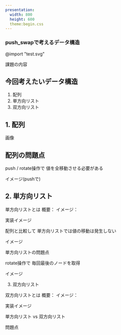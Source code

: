 ```yaml
---
presentation:
  width: 800
  height: 600
  theme:begin.css
---
```


<!-- slide -->

### push_swapで考えるデータ構造
@import "test.svg"

<!-- slide -->
課題の内容

<!-- slide -->
## 今回考えたいデータ構造

1. 配列
2. 単方向リスト
3. 双方向リスト

<!-- slide -->
## 1. 配列
<!-- slide -->
画像
<!-- slide -->
## 配列の問題点
<!-- slide -->
push / rotate操作で
値を全移動させる必要がある
<!-- slide -->
イメージ(pushで)
<!-- slide -->
## 2. 単方向リスト
<!-- slide -->
単方向リストとは
概要：
イメージ：
<!-- slide -->
実装イメージ
<!-- slide -->
配列と比較して
単方向リストでは値の移動は発生しない
<!-- slide -->
イメージ
<!-- slide -->
単方向リストの問題点
<!-- slide -->
rotate操作で
毎回最後のノードを取得
<!-- slide -->
イメージ
<!-- slide -->
3. 双方向リスト
<!-- slide -->
双方向リストとは
概要：
イメージ：
<!-- slide -->
実装イメージ
<!-- slide -->
単方向リスト vs 双方向リスト
<!-- slide -->
問題点
